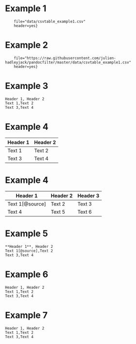 # Example 1

```{.table
    file="data/csvtable_example1.csv"
    header=yes}
```

# Example 2

```{.table
    file="https://raw.githubusercontent.com/julien-hadleyjack/pandocfilter/master/data/csvtable_example1.csv"
    header=yes}
```

# Example 3

```{.table header=yes}
Header 1, Header 2
Text 1,Text 2
Text 3,Text 4
```

# Example 4

| Header 1 | Header 2 |
|----------|----------|
| Text 1   | Text 2   |
| Text 3   | Text 4   |

# Example 4

| **Header 1**    | Header 2 | Header 3 |
|-----------------|----------|----------|
| Text 1[@source] | Text 2   | Text 3   |
| Text 4          | Text 5   | Text 6   |

# Example 5

```{.table header=yes}
**Header 1**, Header 2
Text 1[@source],Text 2
Text 3,Text 4
```

# Example 6

```{.table header=yes align="RL"}
Header 1, Header 2
Text 1,Text 2
Text 3,Text 4
```

# Example 7

```{.table header=yes width="0.4 0.6"}
Header 1, Header 2
Text 1,Text 2
Text 3,Text 4
```